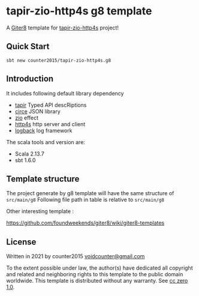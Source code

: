 # tapir-zio-http4s g8 template

A [Giter8][g8] template for [tapir-zio-http4s](https://tapir.softwaremill.com/en/latest/server/zio-http4s.html) project!

## Quick Start
```
sbt new counter2015/tapir-zio-http4s.g8
```

## Introduction
It includes following default library dependency
- [tapir](https://tapir.softwaremill.com/) Typed API descRiptions
- [circe](https://circe.github.io/circe/) JSON library
- [zio](https://zio.dev) effect
- [http4s](https://http4s.org) http server and client
- [logback](http://logback.qos.ch/) log framework

The scala tools and version are:
- Scala 2.13.7
- sbt 1.6.0

## Template structure
The project generate by g8 template will have the same structure of `src/main/g8`
Following file path in table is relative to `src/main/g8`


Other interesting template :

https://github.com/foundweekends/giter8/wiki/giter8-templates



License
----------------
Written in 2021 by counter2015 <voidcounter@gmail.com>

To the extent possible under law, the author(s) have dedicated all copyright and related
and neighboring rights to this template to the public domain worldwide.
This template is distributed without any warranty. See [cc zero 1.0](http://creativecommons.org/publicdomain/zero/1.0/).

[g8]: http://www.foundweekends.org/giter8/
